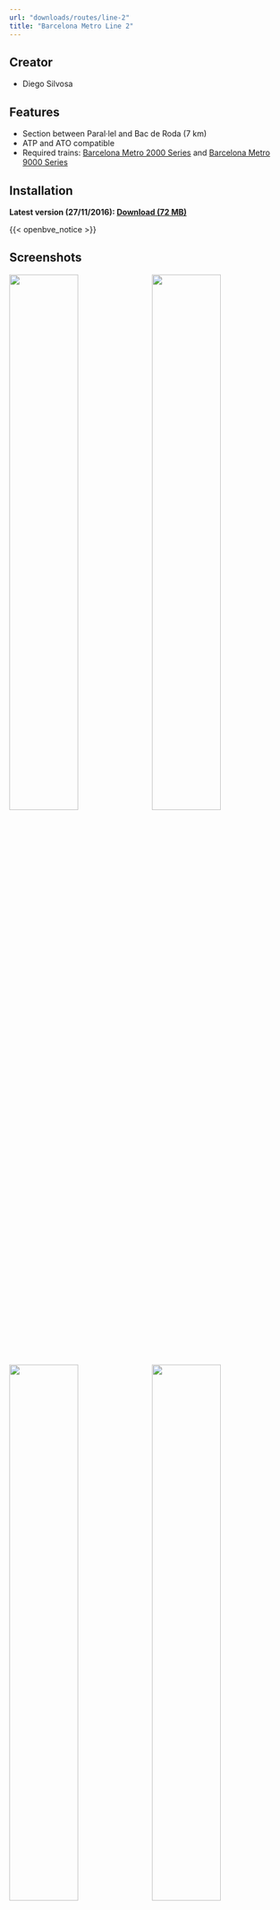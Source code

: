 ```yaml
---
url: "downloads/routes/line-2"
title: "Barcelona Metro Line 2"
---
```

## Creator

* Diego Silvosa

## Features

* Section between Paral·lel and Bac de Roda (7 km)
* ATP and ATO compatible
* Required trains: <a href="/downloads/trains/2000-series">Barcelona Metro 2000 Series</a> and <a href="/downloads/trains/9000-series">Barcelona Metro 9000 Series</a>

## Installation

**Latest version (27/11/2016): [Download (72 MB)](https://github.com/MarcRiera/FCMB-L2/releases/download/v1.0/FCMB_L2_v1.0.obp)**

{{< openbve_notice >}}

## Screenshots

<a href="/images/rutes/l2/1.png" target="_blank"><img style="float: left; width: 49.5%; margin-right: 0.5%; margin-bottom: 1em;" src="/images/rutes/l2/1.png" /></a><a href="/images/rutes/l2/2.png" target="_blank"><img style="float: right; width: 49.5%; margin-left: 0.5%; margin-bottom: 1em;" src="/images/rutes/l2/2.png" /></a>
<a href="/images/rutes/l2/3.png" target="_blank"><img style="float: left; width: 49.5%; margin-right: 0.5%; margin-bottom: 1em;" src="/images/rutes/l2/3.png" /></a><a href="/images/rutes/l2/4.png" target="_blank"><img style="float: right; width: 49.5%; margin-left: 0.5%; margin-bottom: 1em;" src="/images/rutes/l2/4.png" /></a>

